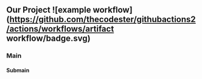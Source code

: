 ## Our Project ![example workflow](https://github.com/thecodester/githubactions2/actions/workflows/artifact workflow/badge.svg)

### Main

#### Submain
